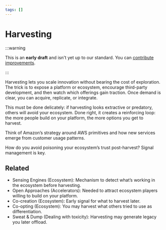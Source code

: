 ```yaml
---
tags: []
---
```


# Harvesting

:::warning

This is an **early draft** and isn't yet up to our standard.
You can [contribute improvements](https://github.com/dave1010/wardley-leadership-strategies).

:::


Harvesting lets you scale innovation without bearing the cost of exploration. The trick is to expose a platform or ecosystem, encourage third-party development, and then watch which offerings gain traction. Once demand is clear, you can acquire, replicate, or integrate.

This must be done delicately: if harvesting looks extractive or predatory, others will avoid your ecosystem. Done right, it creates a reinforcing loop: the more people build on your platform, the more options you get to harvest.

Think of Amazon’s strategy around AWS primitives and how new services emerge from customer usage patterns.

How do you avoid poisoning your ecosystem’s trust post-harvest? Signal management is key.

## Related

- Sensing Engines (Ecosystem): Mechanism to detect what’s working in the ecosystem before harvesting.
- Open Approaches (Accelerators): Needed to attract ecosystem players willing to build on your platform.
- Co-creation (Ecosystem): Early signal for what to harvest later.
- Co-opting (Ecosystem): You may harvest what others tried to use as differentiation.
- Sweat & Dump (Dealing with toxicity): Harvesting may generate legacy you later offload.
